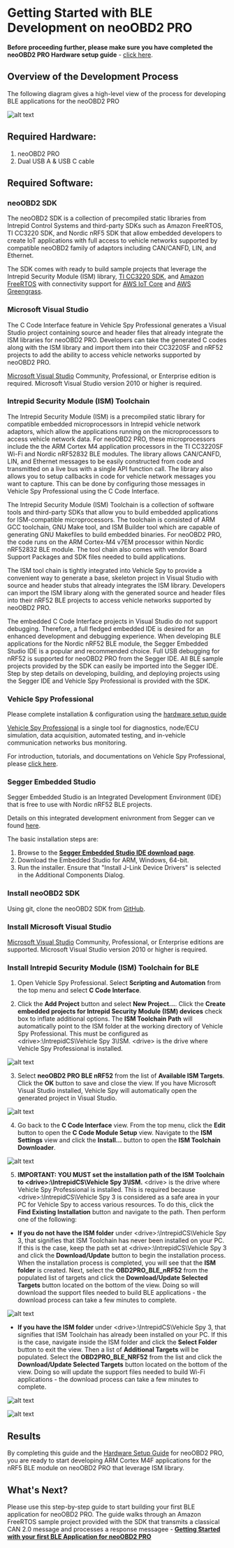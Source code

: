 # Getting Started with BLE Development on neoOBD2 PRO

**Before proceeding further, please make sure you have completed the neoOBD2 PRO Hardware setup guide** - [click here](OBD2PRO_HW_SETUP_GUIDE_BLE.md).


## Overview of the Development Process
The following diagram gives a high-level view of the process for developing BLE applications for the neoOBD2 PRO

![alt text](../images/neoOBD2_BLE_Development_Process.PNG "Overview")

## Required Hardware:

1. neoOBD2 PRO
2. Dual USB A & USB C cable
	
## Required Software:

### neoOBD2 SDK

   The neoOBD2 SDK is a collection of precompiled static libraries from Intrepid Control Systems and third-party SDKs such as Amazon FreeRTOS, TI CC3220 SDK, and Nordic nRF5 SDK that allow embedded developers to create IoT applications with full access to vehicle networks supported by compatible neoOBD2 family of adaptors including CAN/CANFD, LIN, and Ethernet.
    
   The SDK comes with ready to build sample projects that leverage the Intrepid Security Module (ISM) library, [TI CC3220 SDK](http://www.ti.com/tool/simplelink-cc3220-sdk), and [Amazon FreeRTOS](https://aws.amazon.com/freertos/) with connectivity support for [AWS IoT Core](https://aws.amazon.com/iot-core/) and [AWS Greengrass](https://aws.amazon.com/greengrass/).

### Microsoft Visual Studio

   The C Code Interface feature in Vehicle Spy Professional generates a Visual Studio project containing source and header files that already integrate the ISM libraries for neoOBD2 PRO. Developers can take the generated C codes along with the ISM library and import them into their CC3220SF and nRF52 projects to add the ability to access vehicle networks supported by neoOBD2 PRO.

   [Microsoft Visual Studio](https://www.visualstudio.com/downloads/) Community, Professional, or Enterprise edition is required. Microsoft Visual Studio version 2010 or higher is required.

### Intrepid Security Module (ISM) Toolchain

   The Intrepid Security Module (ISM) is a precompiled static library for compatible embedded microprocessors in Intrepid vehicle network adaptors, which allow the applications running on the microprocessors to access vehicle network data. For neoOBD2 PRO, these microprocessors include the the ARM Cortex M4 application processors in the TI CC3220SF Wi-Fi and Nordic nRF52832 BLE modules. The library allows CAN/CANFD, LIN, and Ethernet messages to be easily constructed from code and transmitted on a live bus with a single API function call. The library also allows you to setup callbacks in code for vehicle network messages you want to capture. This can be done by configuring those messages in Vehicle Spy Professional using the C Code Interface.

   The Intrepid Security Module (ISM) Toolchain is a collection of software tools and third-party SDKs that allow you to build embedded applications for ISM-compatible microprocessors. The toolchain is consisted of ARM GCC toolchain, GNU Make tool, and ISM Builder tool which are capable of generating GNU Makefiles to build embedded binaries. For neoOBD2 PRO, the code runs on the ARM Cortex-M4 v7EM processor within Nordic nRF52832 BLE module. The tool chain also comes with vendor Board Support Packages and SDK files needed to build applications.

   The ISM tool chain is tightly integrated into Vehicle Spy to provide a convenient way to generate a base, skeleton project in Visual Studio with source and header stubs that already integrates the ISM library. Developers can import the ISM library along with the generated source and header files into their nRF52 BLE projects to access vehicle networks supported by neoOBD2 PRO.

   The embedded C Code Interface projects in Visual Studio do not support debugging. Therefore, a full fledged embedded IDE is desired for an enhanced development and debugging experience. When developing BLE applications for the Nordic nRF52 BLE module, the Segger Embedded Studio IDE is a popular and recommended choice. Full USB debugging for nRF52 is supported for neoOBD2 PRO from the Segger IDE. All BLE sample projects provided by the SDK can easily be imported into the Segger IDE. Step by step details on developing, building, and deploying projects using the Segger IDE and Vehicle Spy Professional is provided with the SDK.

### Vehicle Spy Professional 

Please complete installation & configuration using the [hardware setup guide](OBD2PRO_HW_SETUP_GUIDE_BLE.md)

   [Vehicle Spy Professional](http://store.intrepidcs.com/Vehicle-Spy-p/vspy-3-pro.htm) is a single tool for diagnostics, node/ECU simulation, data acquisition, automated testing, and in-vehicle communication networks bus monitoring.
    
   For introduction, tutorials, and documentations on Vehicle Spy Professional, please [click here](https://cdn.intrepidcs.net/support/VehicleSpy/vehiclespyhelpdoc.html).

### Segger Embedded Studio

Segger Embedded Studio is an Integrated Development Environment (IDE) that is free to use with Nordic nRF52 BLE projects.

Details on this integrated development enivronment from Segger can ve found [here](https://www.segger.com/downloads/embedded-studio).

The basic installation steps are:
1. Browse to the **[Segger Embedded Studio IDE download page](https://www.segger.com/downloads/embedded-studio)**.
2. Download the Embedded Studio for ARM, Windows, 64-bit. 
3. Run the installer. Ensure that "Install J-Link Device Drivers" is selected in the Additional Components Dialog. 

### Install neoOBD2 SDK

Using git, clone the neoOBD2 SDK from [GitHub](https://github.com/intrepidcs/neoobd2_sdk).

### Install Microsoft Visual Studio

[Microsoft Visual Studio](https://www.visualstudio.com/downloads) Community, Professional, or Enterprise editions are supported. Microsoft Visual Studio version 2010 or higher is required.

### Install Intrepid Security Module (ISM) Toolchain for BLE

1. Open Vehicle Spy Professional. Select **Scripting and Automation** from the top menu and select **C Code Interface**. 

2. Click the **Add Project** button and select **New Project...**. Click the **Create embedded projects for Intrepid Security Module (ISM) devices** check box to inflate additional options. The **ISM Toolchain Path** will automatically point to the ISM folder at the working directory of Vehicle Spy Professional. This must be configured as \<drive>:\IntrepidCS\Vehicle Spy 3\ISM. \<drive> is the drive where Vehicle Spy Professional is installed.

![alt text](../images/7-vspy_new_ccif_proj.PNG "Add new C Code Interface Project for ISM")

3. Select **neoOBD2 PRO BLE nRF52** from the list of **Available ISM Targets**. Click the **OK** button to save and close the view. If you have Microsoft Visual Studio installed, Vehicle Spy will automatically open the generated project in Visual Studio.

![alt text](../images/8-vspy_new_ccif_proj_BLE.PNG "Add new BLE C Code Interface Project for ISM")

4. Go back to the **C Code Interface** view. From the top menu, click the **Edit** button to open the **C Code Module Setup** view. Navigate to the **ISM Settings** view and click the **Install…** button to open the **ISM Toolchain Downloader**. 

![alt text](../images/9-vspy_ccif_ismsettings.PNG "ISM Toolchain Downloader")

5. **IMPORTANT: YOU MUST set the installation path of the ISM Toolchain to \<drive>:\IntrepidCS\Vehicle Spy 3\ISM.** \<drive> is the drive where Vehicle Spy Professional is installed. This is required because \<drive>:\IntrepidCS\Vehicle Spy 3 is considered as a safe area in your PC for Vehicle Spy to access various resources. To do this, click the **Find Existing Installation** button and navigate to the path. Then perform one of the following:

* **If you do not have the ISM folder** under \<drive>:\IntrepidCS\Vehicle Spy 3, that signifies that ISM Toolchain has never been installed on your PC. If this is the case, keep the path set at \<drive>:\IntrepidCS\Vehicle Spy 3 and click the **Download/Update** button to begin the installation process. When the installation process is completed, you will see that the **ISM folder** is created. Next, select the **OBD2PRO_BLE_nRF52** from the populated list of targets and click the **Download/Update Selected Targets** button located on the bottom of the view. Doing so will download the support files needed to build BLE applications - the download process can take a few minutes to complete.

![alt text](../images/11-vspy_ccif_ism_grabber_folder_not_exists.PNG "ISM Toolchain does not exist")

* **If you have the ISM folder** under \<drive>:\IntrepidCS\Vehicle Spy 3, that signifies that ISM Toolchain has already been installed on your PC. If this is the case, navigate inside the ISM folder and click the **Select Folder** button to exit the view. Then a list of **Additional Targets** will be populated. Select the **OBD2PRO_BLE_NRF52** from the list and click the **Download/Update Selected Targets** button located on the bottom of the view. Doing so will update the support files needed to build Wi-Fi applications - the download process can take a few minutes to complete.

![alt text](../images/10-vspy_ccif_ism_grabber_folder_exists.PNG "ISM Toolchain exists")

![alt text](../images/12-vspy_ccif_ism_grabber_folder_not_exists_download.PNG "Download/Update ISM Toolchain")

## Results

By completing this guide and the [Hardware Setup Guide](OBD2PRO_HW_SETUP_GUIDE_BLE.md) for neoOBD2 PRO, you are ready to start developing ARM Cortex M4F applications for the nRF5 BLE module on neoOBD2 PRO that leverage ISM library.

## What's Next?

Please use this step-by-step guide to start building your first BLE application for neoOBD2 PRO. The guide walks through an Amazon FreeRTOS sample project provided with the SDK that transmits a classical CAN 2.0 message and processes a response messagee - **[Getting Started with your first BLE Application for neoOBD2 PRO](OBD2PRO_DEVELOP_FIRST_BLE_APP_GUIDE.md)**

